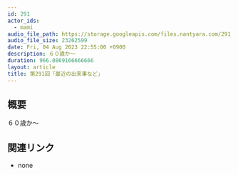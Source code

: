 ```yaml
---
id: 291
actor_ids:
  - mami
audio_file_path: https://storage.googleapis.com/files.nantyara.com/291.mp3
audio_file_size: 23262599
date: Fri, 04 Aug 2023 22:55:00 +0900
description: ６０歳か〜
duration: 966.0869166666666
layout: article
title: 第291回「最近の出来事など」
---
```

## 概要

６０歳か〜

## 関連リンク

* none
